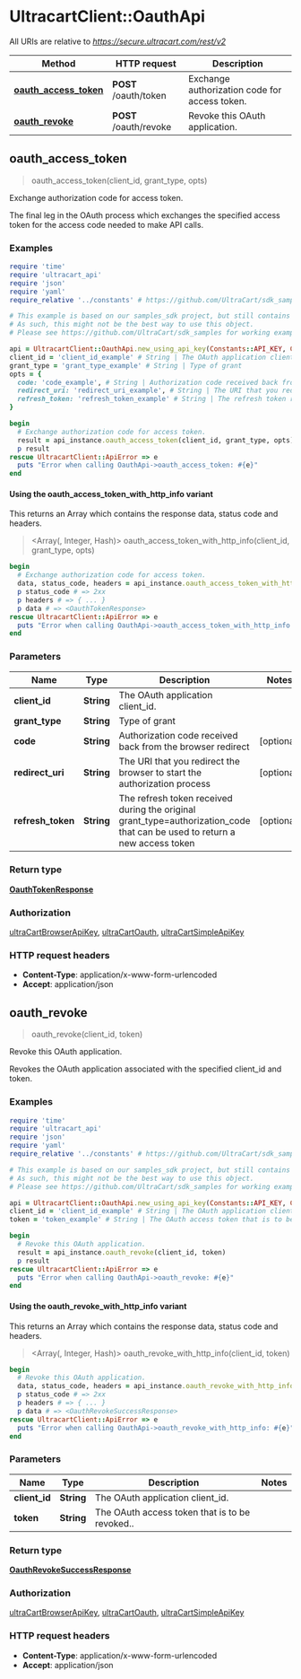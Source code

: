 # UltracartClient::OauthApi

All URIs are relative to *https://secure.ultracart.com/rest/v2*

| Method | HTTP request | Description |
| ------ | ------------ | ----------- |
| [**oauth_access_token**](OauthApi.md#oauth_access_token) | **POST** /oauth/token | Exchange authorization code for access token. |
| [**oauth_revoke**](OauthApi.md#oauth_revoke) | **POST** /oauth/revoke | Revoke this OAuth application. |


## oauth_access_token

> <OauthTokenResponse> oauth_access_token(client_id, grant_type, opts)

Exchange authorization code for access token.

The final leg in the OAuth process which exchanges the specified access token for the access code needed to make API calls. 

### Examples

```ruby
require 'time'
require 'ultracart_api'
require 'json'
require 'yaml'
require_relative '../constants' # https://github.com/UltraCart/sdk_samples/blob/master/ruby/constants.rb

# This example is based on our samples_sdk project, but still contains auto-generated content from our sdk generators.
# As such, this might not be the best way to use this object.
# Please see https://github.com/UltraCart/sdk_samples for working examples.

api = UltracartClient::OauthApi.new_using_api_key(Constants::API_KEY, Constants::VERIFY_SSL, Constants::DEBUG_MODE)
client_id = 'client_id_example' # String | The OAuth application client_id.
grant_type = 'grant_type_example' # String | Type of grant
opts = {
  code: 'code_example', # String | Authorization code received back from the browser redirect
  redirect_uri: 'redirect_uri_example', # String | The URI that you redirect the browser to start the authorization process
  refresh_token: 'refresh_token_example' # String | The refresh token received during the original grant_type=authorization_code that can be used to return a new access token
}

begin
  # Exchange authorization code for access token.
  result = api_instance.oauth_access_token(client_id, grant_type, opts)
  p result
rescue UltracartClient::ApiError => e
  puts "Error when calling OauthApi->oauth_access_token: #{e}"
end
```

#### Using the oauth_access_token_with_http_info variant

This returns an Array which contains the response data, status code and headers.

> <Array(<OauthTokenResponse>, Integer, Hash)> oauth_access_token_with_http_info(client_id, grant_type, opts)

```ruby
begin
  # Exchange authorization code for access token.
  data, status_code, headers = api_instance.oauth_access_token_with_http_info(client_id, grant_type, opts)
  p status_code # => 2xx
  p headers # => { ... }
  p data # => <OauthTokenResponse>
rescue UltracartClient::ApiError => e
  puts "Error when calling OauthApi->oauth_access_token_with_http_info: #{e}"
end
```

### Parameters

| Name | Type | Description | Notes |
| ---- | ---- | ----------- | ----- |
| **client_id** | **String** | The OAuth application client_id. |  |
| **grant_type** | **String** | Type of grant |  |
| **code** | **String** | Authorization code received back from the browser redirect | [optional] |
| **redirect_uri** | **String** | The URI that you redirect the browser to start the authorization process | [optional] |
| **refresh_token** | **String** | The refresh token received during the original grant_type&#x3D;authorization_code that can be used to return a new access token | [optional] |

### Return type

[**OauthTokenResponse**](OauthTokenResponse.md)

### Authorization

[ultraCartBrowserApiKey](../README.md#ultraCartBrowserApiKey), [ultraCartOauth](../README.md#ultraCartOauth), [ultraCartSimpleApiKey](../README.md#ultraCartSimpleApiKey)

### HTTP request headers

- **Content-Type**: application/x-www-form-urlencoded
- **Accept**: application/json


## oauth_revoke

> <OauthRevokeSuccessResponse> oauth_revoke(client_id, token)

Revoke this OAuth application.

Revokes the OAuth application associated with the specified client_id and token. 

### Examples

```ruby
require 'time'
require 'ultracart_api'
require 'json'
require 'yaml'
require_relative '../constants' # https://github.com/UltraCart/sdk_samples/blob/master/ruby/constants.rb

# This example is based on our samples_sdk project, but still contains auto-generated content from our sdk generators.
# As such, this might not be the best way to use this object.
# Please see https://github.com/UltraCart/sdk_samples for working examples.

api = UltracartClient::OauthApi.new_using_api_key(Constants::API_KEY, Constants::VERIFY_SSL, Constants::DEBUG_MODE)
client_id = 'client_id_example' # String | The OAuth application client_id.
token = 'token_example' # String | The OAuth access token that is to be revoked..

begin
  # Revoke this OAuth application.
  result = api_instance.oauth_revoke(client_id, token)
  p result
rescue UltracartClient::ApiError => e
  puts "Error when calling OauthApi->oauth_revoke: #{e}"
end
```

#### Using the oauth_revoke_with_http_info variant

This returns an Array which contains the response data, status code and headers.

> <Array(<OauthRevokeSuccessResponse>, Integer, Hash)> oauth_revoke_with_http_info(client_id, token)

```ruby
begin
  # Revoke this OAuth application.
  data, status_code, headers = api_instance.oauth_revoke_with_http_info(client_id, token)
  p status_code # => 2xx
  p headers # => { ... }
  p data # => <OauthRevokeSuccessResponse>
rescue UltracartClient::ApiError => e
  puts "Error when calling OauthApi->oauth_revoke_with_http_info: #{e}"
end
```

### Parameters

| Name | Type | Description | Notes |
| ---- | ---- | ----------- | ----- |
| **client_id** | **String** | The OAuth application client_id. |  |
| **token** | **String** | The OAuth access token that is to be revoked.. |  |

### Return type

[**OauthRevokeSuccessResponse**](OauthRevokeSuccessResponse.md)

### Authorization

[ultraCartBrowserApiKey](../README.md#ultraCartBrowserApiKey), [ultraCartOauth](../README.md#ultraCartOauth), [ultraCartSimpleApiKey](../README.md#ultraCartSimpleApiKey)

### HTTP request headers

- **Content-Type**: application/x-www-form-urlencoded
- **Accept**: application/json


